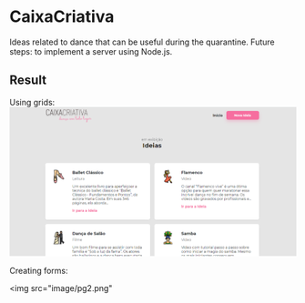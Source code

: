 <h1>CaixaCriativa</h1>
Ideas related to dance that can be useful during the quarantine. Future steps: to implement a server using Node.js.

<h2>Result</h2>
Using grids: 

<img src="image/pg1.png">

Creating forms:

<img src="image/pg2.png"

